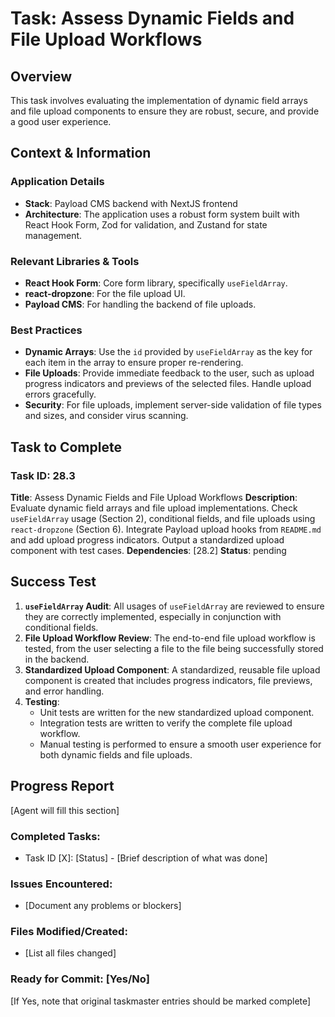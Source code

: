 # Task: Assess Dynamic Fields and File Upload Workflows

## Overview
This task involves evaluating the implementation of dynamic field arrays and file upload components to ensure they are robust, secure, and provide a good user experience.

## Context & Information
### Application Details
- **Stack**: Payload CMS backend with NextJS frontend
- **Architecture**: The application uses a robust form system built with React Hook Form, Zod for validation, and Zustand for state management.

### Relevant Libraries & Tools
- **React Hook Form**: Core form library, specifically `useFieldArray`.
- **react-dropzone**: For the file upload UI.
- **Payload CMS**: For handling the backend of file uploads.

### Best Practices
- **Dynamic Arrays**: Use the `id` provided by `useFieldArray` as the key for each item in the array to ensure proper re-rendering.
- **File Uploads**: Provide immediate feedback to the user, such as upload progress indicators and previews of the selected files. Handle upload errors gracefully.
- **Security**: For file uploads, implement server-side validation of file types and sizes, and consider virus scanning.

## Task to Complete

### Task ID: 28.3
**Title**: Assess Dynamic Fields and File Upload Workflows
**Description**: Evaluate dynamic field arrays and file upload implementations. Check `useFieldArray` usage (Section 2), conditional fields, and file uploads using `react-dropzone` (Section 6). Integrate Payload upload hooks from `README.md` and add upload progress indicators. Output a standardized upload component with test cases.
**Dependencies**: [28.2]
**Status**: pending

## Success Test
1.  **`useFieldArray` Audit**: All usages of `useFieldArray` are reviewed to ensure they are correctly implemented, especially in conjunction with conditional fields.
2.  **File Upload Workflow Review**: The end-to-end file upload workflow is tested, from the user selecting a file to the file being successfully stored in the backend.
3.  **Standardized Upload Component**: A standardized, reusable file upload component is created that includes progress indicators, file previews, and error handling.
4.  **Testing**:
    - Unit tests are written for the new standardized upload component.
    - Integration tests are written to verify the complete file upload workflow.
    - Manual testing is performed to ensure a smooth user experience for both dynamic fields and file uploads.

## Progress Report
[Agent will fill this section]

### Completed Tasks:
- Task ID [X]: [Status] - [Brief description of what was done]

### Issues Encountered:
- [Document any problems or blockers]

### Files Modified/Created:
- [List all files changed]

### Ready for Commit: [Yes/No]
[If Yes, note that original taskmaster entries should be marked complete]
